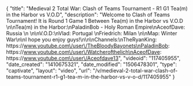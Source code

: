 {
    "title": "Medieval 2 Total War: Clash of Teams Tournament - R1 G1 Tea(m) in the Harbor vs V.O.D",
    "description": "Welcome to Clash of Teams Tournament!  It is Round 1 Game 1 Between Tea(m) in the Harbor vs V.O.D \n\nTea(m) in the Harbor:\nPaladinBob  - Holy Roman Empire\nAceofDave: Russia \n \n\nV.O.D:\nVlad: Portugal \nFriedrich: Milan \n\nMap: Winter War\n\nI hope you enjoy guys!\n\n\nChannels:\nTheRyanKing: https:\/\/www.youtube.com\/user\/TheBloodyBayonets\nPaladinBob: https:\/\/www.youtube.com\/user\/Watcherofthelich\nAceofDave: https:\/\/www.youtube.com\/user\/Aceofdave13",
    "videoid": "117405955",
    "date_created": "1410675321",
    "date_modified": "1506478301",
    "type": "captivate",
    "layout": "video",
    "url": "\/v\/medieval-2-total-war-clash-of-teams-tournament-r1-g1-tea-m-in-the-harbor-vs-v-o-d\/117405955"
}